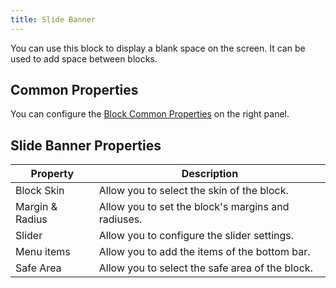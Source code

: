 ```yaml
---
title: Slide Banner
---
```


You can use this block to display a blank space on the screen. It can be used to add space between blocks.

## Common Properties

You can configure the [Block Common Properties](overview#block-common-properties) on the right panel.

## Slide Banner Properties

| Property | Description |
| -------- | ----------- |
| Block Skin | Allow you to select the skin of the block. |
| Margin & Radius | Allow you to set the block's margins and radiuses. |
| Slider | Allow you to configure the slider settings. |
| Menu items | Allow you to add the items of the bottom bar. |
| Safe Area | Allow you to select the safe area of the block. |
